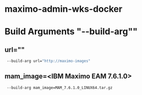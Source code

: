 # maximo-admin-wks-docker
# Build Arguments "--build-arg""

## url="<http server with installer binaries>"

```bash
 --build-arg url="http://maximo-images"
```

## mam_image=<IBM Maximo EAM 7.6.1.0>


```bash
 --build-arg mam_image=MAM_7.6.1.0_LINUX64.tar.gz
```


